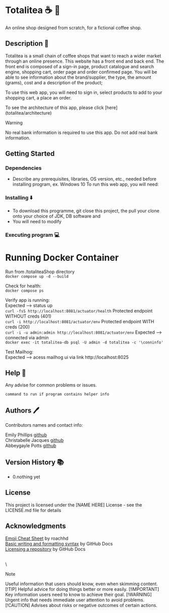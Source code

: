 # Totalitea :coffee: :tea:

An online shop designed from scratch, for a fictional coffee shop.

## Description :page_with_curl:

Totalitea is a small chain of coffee shops that want to reach a wider market through an online presence. This website has a front end and back end.
The front end is composed of a sign-in page, product catalogue and search engine, shopping cart, order page and order confirmed page. You will be able to see information about the brand/supplier, the type, the amount (grams), cost and a description of the product;

To use this web app, you will need to sign in, select products to add to your shopping cart, a place an order.

To see the architecture of this app, please click [here] (totalitea/architecture)

> [!WARNING]
> No real bank information is required to use this app. Do not add real bank information.

## Getting Started

### Dependencies

* Describe any prerequisites, libraries, OS version, etc., needed before installing program, ex. Windows 10
  To run this web app, you will need:


### Installing ⬇️

* To download this programme, git close this project, the pull your clone onto your choice of JDK, DB software and
* You will need to modify

### Executing program :computer:

# Running Docker Container
Run from /totaliteaShop directory\
`docker compose up -d --build`

Check for health:\
`docker compose ps`

Verify app is running:\
Expected --> status up\
`curl -fsS http://localhost:8081/actuator/health`
Protected endpoint WITHOUT creds (401)\
`curl -i http://localhost:8081/actuator/env`
Protected endpoint WITH creds (200)\
`curl -i -u admin:admin http://localhost:8081/actuator/env`
Expected --> connected via admin\
`docker exec -it totalitea-db psql -U admin -d totalitea -c '\conninfo'`

Test Mailhog:\
Expected --> acess mailhog ui via link
http://localhost:8025

## Help :raising_hand:

Any advise for common problems or issues.
```
command to run if program contains helper info
```

## Authors :pen:

Contributors names and contact info:

Emily Phillips [github](https://github.com/emilyphillips02)\
Christabelle Jacques [github](https://github.com/christabellejacques)\
Abbeygayle Potts [github](https://github.com/AbbeygayleP)

## Version History :books:

* 0.nothing yet

## License

This project is licensed under the [NAME HERE] License - see the LICENSE.md file for details

## Acknowledgments
[Emoji Cheat Sheet](https://gist.github.com/roachhd/1f029bd4b50b8a524f3c) by roachhd\
[Basic writing and formatting syntax](https://docs.github.com/en/get-started/writing-on-github/getting-started-with-writing-and-formatting-on-github/basic-writing-and-formatting-syntax#footnotes) by GitHub Docs\
[Licensing a repository](https://docs.github.com/en/repositories/managing-your-repositorys-settings-and-features/customizing-your-repository/licensing-a-repository) by GitHub Docs


\
\
> [!NOTE]
> Useful information that users should know, even when skimming content.
> [!TIP]
> Helpful advice for doing things better or more easily.
> [!IMPORTANT]
> Key information users need to know to achieve their goal.
> [!WARNING]
> Urgent info that needs immediate user attention to avoid problems.
> [!CAUTION]
> Advises about risks or negative outcomes of certain actions.
